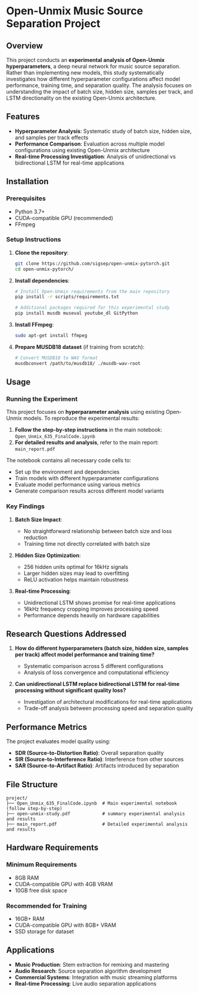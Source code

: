 # Open-Unmix Music Source Separation Project

## Overview

This project conducts an **experimental analysis of Open-Unmix hyperparameters**, a deep neural network for music source separation. Rather than implementing new models, this study systematically investigates how different hyperparameter configurations affect model performance, training time, and separation quality. The analysis focuses on understanding the impact of batch size, hidden size, samples per track, and LSTM directionality on the existing Open-Unmix architecture.

## Features

- **Hyperparameter Analysis**: Systematic study of batch size, hidden size, and samples per track effects
- **Performance Comparison**: Evaluation across multiple model configurations using existing Open-Unmix architecture
- **Real-time Processing Investigation**: Analysis of unidirectional vs bidirectional LSTM for real-time applications
  
## Installation

### Prerequisites

- Python 3.7+
- CUDA-compatible GPU (recommended)
- FFmpeg

### Setup Instructions

1. **Clone the repository**:
   ```bash
   git clone https://github.com/sigsep/open-unmix-pytorch.git
   cd open-unmix-pytorch/
   ```

2. **Install dependencies**:
   ```bash
   # Install Open-Unmix requirements from the main repository
   pip install -r scripts/requirements.txt
   
   # Additional packages required for this experimental study
   pip install musdb museval youtube_dl GitPython
   ```

3. **Install FFmpeg**:
   ```bash
   sudo apt-get install ffmpeg
   ```

4. **Prepare MUSDB18 dataset** (if training from scratch):
   ```bash
   # Convert MUSDB18 to WAV format
   musdbconvert /path/to/musdb18/ ./musdb-wav-root
   ```

## Usage

### Running the Experiment

This project focuses on **hyperparameter analysis** using existing Open-Unmix models. To reproduce the experimental results:

1. **Follow the step-by-step instructions** in the main notebook: `Open_Unmix_635_FinalCode.ipynb`
2. **For detailed results and analysis**, refer to the main report: `main_report.pdf`

The notebook contains all necessary code cells to:
- Set up the environment and dependencies
- Train models with different hyperparameter configurations
- Evaluate model performance using various metrics
- Generate comparison results across different model variants

### Key Findings

1. **Batch Size Impact**:
   - No straightforward relationship between batch size and loss reduction
   - Training time not directly correlated with batch size

2. **Hidden Size Optimization**:
   - 256 hidden units optimal for 16kHz signals
   - Larger hidden sizes may lead to overfitting
   - ReLU activation helps maintain robustness

3. **Real-time Processing**:
   - Unidirectional LSTM shows promise for real-time applications
   - 16kHz frequency cropping improves processing speed
   - Performance depends heavily on hardware capabilities

## Research Questions Addressed

1. **How do different hyperparameters (batch size, hidden size, samples per track) affect model performance and training time?**
   - Systematic comparison across 5 different configurations
   - Analysis of loss convergence and computational efficiency

2. **Can unidirectional LSTM replace bidirectional LSTM for real-time processing without significant quality loss?**
   - Investigation of architectural modifications for real-time applications
   - Trade-off analysis between processing speed and separation quality

## Performance Metrics

The project evaluates model quality using:
- **SDR (Source-to-Distortion Ratio)**: Overall separation quality
- **SIR (Source-to-Interference Ratio)**: Interference from other sources
- **SAR (Source-to-Artifact Ratio)**: Artifacts introduced by separation

## File Structure

```
project/
├── Open_Unmix_635_FinalCode.ipynb  # Main experimental notebook (follow step-by-step)
├── open-unmix-study.pdf            # summary experimental analysis and results
├── main_report.pdf                 # Detailed experimental analysis and results
```

## Hardware Requirements

### Minimum Requirements
- 8GB RAM
- CUDA-compatible GPU with 4GB VRAM
- 10GB free disk space

### Recommended for Training
- 16GB+ RAM
- CUDA-compatible GPU with 8GB+ VRAM
- SSD storage for dataset

## Applications

- **Music Production**: Stem extraction for remixing and mastering
- **Audio Research**: Source separation algorithm development
- **Commercial Systems**: Integration with music streaming platforms
- **Real-time Processing**: Live audio separation applications

